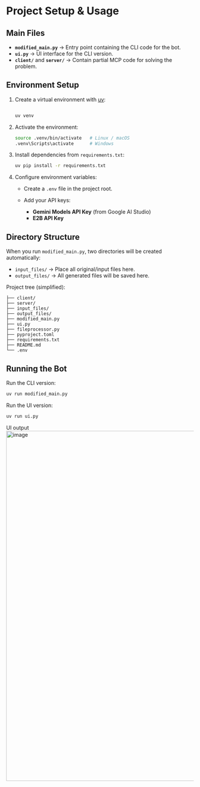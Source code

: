 # Project Setup & Usage

## Main Files
- **`modified_main.py`** → Entry point containing the CLI code for the bot.
- **`ui.py`** → UI interface for the CLI version.
- **`client/`** and **`server/`** → Contain partial MCP code for solving the problem.

## Environment Setup
1. Create a virtual environment with [uv](https://docs.astral.sh/uv/):

   ```bash
   
   uv venv
   ```


2. Activate the environment:


   ```bash
   source .venv/bin/activate   # Linux / macOS
   .venv\Scripts\activate      # Windows
   ```
3. Install dependencies from `requirements.txt`:

   ```bash
   uv pip install -r requirements.txt
   ```
4. Configure environment variables:

   * Create a `.env` file in the project root.
   * Add your API keys:

     * **Gemini Models API Key** (from Google AI Studio)
     * **E2B API Key**

## Directory Structure

When you run `modified_main.py`, two directories will be created automatically:

* `input_files/` → Place all original/input files here.
* `output_files/` → All generated files will be saved here.

Project tree (simplified):

```
├── client/
├── server/
├── input_files/
├── output_files/
├── modified_main.py
├── ui.py
├── fileprocessor.py
├── pyproject.toml
├── requirements.txt
├── README.md
└── .env
```

## Running the Bot

Run the CLI version:

```bash
uv run modified_main.py
```

Run the UI version:

```bash
uv run ui.py
```
UI output 
<img width="1919" height="939" alt="image" src="https://github.com/user-attachments/assets/eeb48d99-2712-4845-a66a-fc42b74082e0" />

